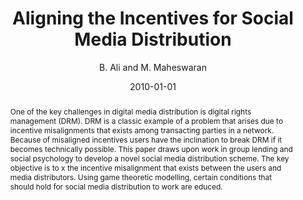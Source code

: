 ---
author: "B. Ali and M. Maheswaran"
title: "Aligning the Incentives for Social Media Distribution"
journal: "Technical Report"
location: "School of Computer Science"
date: 2010-01-01
abstract: "One of the key challenges in digital media distribution is digital rights management (DRM). DRM is a classic example of a problem that arises due to incentive misalignments that exists among transacting parties in a network. Because of misaligned incentives users have the inclination to break DRM if it becomes technically possible. This paper draws upon work in group lending and social psychology to develop a novel social media distribution scheme. The key objective is to x the incentive misalignment that exists between the users and media distributors. Using game theoretic modelling, certain conditions that should hold for social media distribution to work are educed."
---
